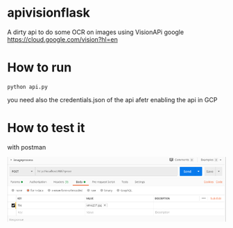 # apivisionflask

A dirty api to do some OCR on images using VisionAPi google https://cloud.google.com/vision?hl=en

<h1>How to run </h1>

    python api.py
 you need also the credentials.json of the api afetr enabling the api in GCP 

 <h1>How to test it </h1>
 
 with postman 
 
 
![Image of postman]( https://github.com/geekette86/apivisionflask/blob/master/postman.png )
 
 
 
 
